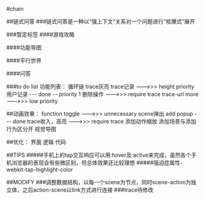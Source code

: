 #chain

##链式问答
###链式问答是一种以“强上下文”关系对一个问题进行“核爆式”展开

###暂定标签
####游戏攻略

####功能导图

####平行世界

####问答


###to do list
功能列表：
循环链
trace灰亮
trace记录 --->>> height priority
用户记录 --- done
-- priority 1 
删除操作
--->>> require trace
trace-url
more --->>> low priority

##动画效果：
function toggle
--->>> unnecessary
scene弹出
 add popup --- done
trace收入，高亮
--->>> require trace
添加动作缩放
添加场景与添加行为区分开
视觉导图

##优化：
界面
逻辑
代码

##TIPS
#####手机上的tap交互响应可以用:hover及:active来完成，虽然各个手机浏览器的表现会有些微区别，但总体效果还比较理想
#####强迫症属性-webkit-tap-highlight-color

##MODIFY
###调整数据结构，以每一个scene为节点，同时scene-action为独立体，之后action-scene以link方式进行连接
###trace待修改